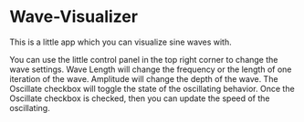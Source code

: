 # Wave-Visualizer
This is a little app which you can visualize sine waves with.

You can use the little control panel in the top right corner to change the wave settings. Wave Length will change the frequency or the length of one iteration of the wave. Amplitude will change the depth of the wave. The Oscillate checkbox will toggle the state of the oscillating behavior. Once the Oscillate checkbox is checked, then you can update the speed of the oscillating.
